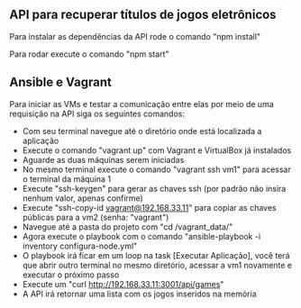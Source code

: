 ## API para recuperar títulos de jogos eletrônicos

Para instalar as dependências da API rode o comando "npm install"

Para rodar execute o comando "npm start"

## Ansible e Vagrant 

Para iniciar as VMs e testar a comunicação entre elas por meio de uma requisição na API siga os seguintes comandos:

- Com seu terminal navegue até o diretório onde está localizada a aplicação
- Execute o comando "vagrant up" com Vagrant e VirtualBox já instalados
- Aguarde as duas máquinas serem iniciadas
- No mesmo terminal execute o comando "vagrant ssh vm1" para acessar o terminal da máquina 1
- Execute "ssh-keygen" para gerar as chaves ssh (por padrão não insira nenhum valor, apenas confirme)
- Execute "ssh-copy-id vagrant@192.168.33.11" para copiar as chaves públicas para a vm2 (senha: "vagrant")
- Navegue até a pasta do projeto com "cd /vagrant_data/"
- Agora execute o playbook com o comando "ansible-playbook -i inventory configura-node.yml"
- O playbook irá ficar em um loop na task [Executar Aplicação], você terá que abrir outro terminal no mesmo
diretório, acessar a vm1 novamente e executar o próximo passo
- Execute um "curl http://192.168.33.11:3001/api/games"
- A API irá retornar uma lista com os jogos inseridos na memória
